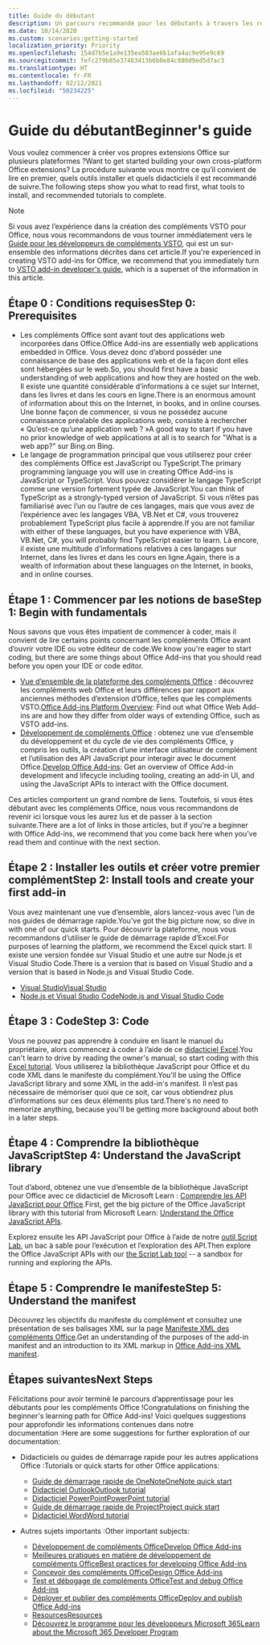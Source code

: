 ```yaml
---
title: Guide du débutant
description: Un parcours recommandé pour les débutants à travers les ressources d’apprentissage pour les compléments Office.
ms.date: 10/14/2020
ms.custom: scenarios:getting-started
localization_priority: Priority
ms.openlocfilehash: 154d7b5e1a9e135ea583ae6b1afa4ac9e95e9c69
ms.sourcegitcommit: fefc279b85e37463413b6b0e84c880d9ed5d7ac3
ms.translationtype: HT
ms.contentlocale: fr-FR
ms.lasthandoff: 02/12/2021
ms.locfileid: "50234225"
---
```

# <a name="beginners-guide"></a><span data-ttu-id="02b30-103">Guide du débutant</span><span class="sxs-lookup"><span data-stu-id="02b30-103">Beginner's guide</span></span>

<span data-ttu-id="02b30-104">Vous voulez commencer à créer vos propres extensions Office sur plusieurs plateformes ?</span><span class="sxs-lookup"><span data-stu-id="02b30-104">Want to get started building your own cross-platform Office extensions?</span></span> <span data-ttu-id="02b30-105">La procédure suivante vous montre ce qu’il convient de lire en premier, quels outils installer et quels didacticiels il est recommandé de suivre.</span><span class="sxs-lookup"><span data-stu-id="02b30-105">The following steps show you what to read first, what tools to install, and recommended tutorials to complete.</span></span>

> [!NOTE]
> <span data-ttu-id="02b30-106">Si vous avez l’expérience dans la création des compléments VSTO pour Office, nous vous recommandons de vous tourner immédiatement vers le [Guide pour les développeurs de compléments VSTO](learning-path-transition.md), qui est un sur-ensemble des informations décrites dans cet article.</span><span class="sxs-lookup"><span data-stu-id="02b30-106">If you're experienced in creating VSTO add-ins for Office, we recommend that you immediately turn to [VSTO add-in developer's guide](learning-path-transition.md), which is a superset of the information in this article.</span></span>

## <a name="step-0-prerequisites"></a><span data-ttu-id="02b30-107">Étape 0 : Conditions requises</span><span class="sxs-lookup"><span data-stu-id="02b30-107">Step 0: Prerequisites</span></span>

- <span data-ttu-id="02b30-108">Les compléments Office sont avant tout des applications web incorporées dans Office.</span><span class="sxs-lookup"><span data-stu-id="02b30-108">Office Add-ins are essentially web applications embedded in Office.</span></span> <span data-ttu-id="02b30-109">Vous devez donc d’abord posséder une connaissance de base des applications web et de la façon dont elles sont hébergées sur le web.</span><span class="sxs-lookup"><span data-stu-id="02b30-109">So, you should first have a basic understanding of web applications and how they are hosted on the web.</span></span> <span data-ttu-id="02b30-110">Il existe une quantité considérable d’informations à ce sujet sur Internet, dans les livres et dans les cours en ligne.</span><span class="sxs-lookup"><span data-stu-id="02b30-110">There is an enormous amount of information about this on the Internet, in books, and in online courses.</span></span> <span data-ttu-id="02b30-111">Une bonne façon de commencer, si vous ne possédez aucune connaissance préalable des applications web, consiste à rechercher « Qu’est-ce qu’une application web ? »</span><span class="sxs-lookup"><span data-stu-id="02b30-111">A good way to start if you have no prior knowledge of web applications at all is to search for "What is a web app?"</span></span> <span data-ttu-id="02b30-112">sur Bing.</span><span class="sxs-lookup"><span data-stu-id="02b30-112">on Bing.</span></span>
- <span data-ttu-id="02b30-113">Le langage de programmation principal que vous utiliserez pour créer des compléments Office est JavaScript ou TypeScript.</span><span class="sxs-lookup"><span data-stu-id="02b30-113">The primary programming language you will use in creating Office Add-ins is JavaScript or TypeScript.</span></span> <span data-ttu-id="02b30-114">Vous pouvez considérer le langage TypeScript comme une version fortement typée de JavaScript.</span><span class="sxs-lookup"><span data-stu-id="02b30-114">You can think of TypeScript as a strongly-typed version of JavaScript.</span></span> <span data-ttu-id="02b30-115">Si vous n’êtes pas familiarisé avec l’un ou l’autre de ces langages, mais que vous avez de l’expérience avec les langages VBA, VB.Net et C#, vous trouverez probablement TypeScript plus facile à apprendre.</span><span class="sxs-lookup"><span data-stu-id="02b30-115">If you are not familiar with either of these languages, but you have experience with VBA, VB.Net, C#, you will probably find TypeScript easier to learn.</span></span> <span data-ttu-id="02b30-116">Là encore, il existe une multitude d’informations relatives à ces langages sur Internet, dans les livres et dans les cours en ligne.</span><span class="sxs-lookup"><span data-stu-id="02b30-116">Again, there is a wealth of information about these languages on the Internet, in books, and in online courses.</span></span>

## <a name="step-1-begin-with-fundamentals"></a><span data-ttu-id="02b30-117">Étape 1 : Commencer par les notions de base</span><span class="sxs-lookup"><span data-stu-id="02b30-117">Step 1: Begin with fundamentals</span></span>

<span data-ttu-id="02b30-118">Nous savons que vous êtes impatient de commencer à coder, mais il convient de lire certains points concernant les compléments Office avant d’ouvrir votre IDE ou votre éditeur de code.</span><span class="sxs-lookup"><span data-stu-id="02b30-118">We know you're eager to start coding, but there are some things about Office Add-ins that you should read before you open your IDE or code editor.</span></span>

- <span data-ttu-id="02b30-119">[Vue d’ensemble de la plateforme des compléments Office](office-add-ins.md) : découvrez les compléments web Office et leurs différences par rapport aux anciennes méthodes d’extension d’Office, telles que les compléments VSTO.</span><span class="sxs-lookup"><span data-stu-id="02b30-119">[Office Add-ins Platform Overview](office-add-ins.md): Find out what Office Web Add-ins are and how they differ from older ways of extending Office, such as VSTO add-ins.</span></span>
- <span data-ttu-id="02b30-120">[Développement de compléments Office](../develop/develop-overview.md) : obtenez une vue d’ensemble du développement et du cycle de vie des compléments Office, y compris les outils, la création d’une interface utilisateur de complément et l’utilisation des API JavaScript pour interagir avec le document Office.</span><span class="sxs-lookup"><span data-stu-id="02b30-120">[Develop Office Add-ins](../develop/develop-overview.md): Get an overview of Office Add-in development and lifecycle including tooling, creating an add-in UI, and using the JavaScript APIs to interact with the Office document.</span></span>

<span data-ttu-id="02b30-121">Ces articles comportent un grand nombre de liens. Toutefois, si vous êtes débutant avec les compléments Office, nous vous recommandons de revenir ici lorsque vous les aurez lus et de passer à la section suivante.</span><span class="sxs-lookup"><span data-stu-id="02b30-121">There are a lot of links in those articles, but if you're a beginner with Office Add-ins, we recommend that you come back here when you've read them and continue with the next section.</span></span>

## <a name="step-2-install-tools-and-create-your-first-add-in"></a><span data-ttu-id="02b30-122">Étape 2 : Installer les outils et créer votre premier complément</span><span class="sxs-lookup"><span data-stu-id="02b30-122">Step 2: Install tools and create your first add-in</span></span>

<span data-ttu-id="02b30-123">Vous avez maintenant une vue d’ensemble, alors lancez-vous avec l’un de nos guides de démarrage rapide.</span><span class="sxs-lookup"><span data-stu-id="02b30-123">You've got the big picture now, so dive in with one of our quick starts.</span></span> <span data-ttu-id="02b30-124">Pour découvrir la plateforme, nous vous recommandons d’utiliser le guide de démarrage rapide d’Excel.</span><span class="sxs-lookup"><span data-stu-id="02b30-124">For purposes of learning the platform, we recommend the Excel quick start.</span></span> <span data-ttu-id="02b30-125">Il existe une version fondée sur Visual Studio et une autre sur Node.js et Visual Studio Code.</span><span class="sxs-lookup"><span data-stu-id="02b30-125">There is a version that is based on Visual Studio and a version that is based in Node.js and Visual Studio Code.</span></span>

- [<span data-ttu-id="02b30-126">Visual Studio</span><span class="sxs-lookup"><span data-stu-id="02b30-126">Visual Studio</span></span>](../quickstarts/excel-quickstart-jquery.md?tabs=visualstudio)
- [<span data-ttu-id="02b30-127">Node.js et Visual Studio Code</span><span class="sxs-lookup"><span data-stu-id="02b30-127">Node.js and Visual Studio Code</span></span>](../quickstarts/excel-quickstart-jquery.md?tabs=yeomangenerator)

## <a name="step-3-code"></a><span data-ttu-id="02b30-128">Étape 3 : Code</span><span class="sxs-lookup"><span data-stu-id="02b30-128">Step 3: Code</span></span>

<span data-ttu-id="02b30-129">Vous ne pouvez pas apprendre à conduire en lisant le manuel du propriétaire, alors commencez à coder à l’aide de ce [didacticiel Excel](../tutorials/excel-tutorial.md).</span><span class="sxs-lookup"><span data-stu-id="02b30-129">You can't learn to drive by reading the owner's manual, so start coding with this [Excel tutorial](../tutorials/excel-tutorial.md).</span></span> <span data-ttu-id="02b30-130">Vous utiliserez la bibliothèque JavaScript pour Office et du code XML dans le manifeste du complément.</span><span class="sxs-lookup"><span data-stu-id="02b30-130">You'll be using the Office JavaScript library and some XML in the add-in's manifest.</span></span> <span data-ttu-id="02b30-131">Il n’est pas nécessaire de mémoriser quoi que ce soit, car vous obtiendrez plus d’informations sur ces deux éléments plus tard.</span><span class="sxs-lookup"><span data-stu-id="02b30-131">There's no need to memorize anything, because you'll be getting more background about both in a later steps.</span></span>

## <a name="step-4-understand-the-javascript-library"></a><span data-ttu-id="02b30-132">Étape 4 : Comprendre la bibliothèque JavaScript</span><span class="sxs-lookup"><span data-stu-id="02b30-132">Step 4: Understand the JavaScript library</span></span>

<span data-ttu-id="02b30-133">Tout d’abord, obtenez une vue d’ensemble de la bibliothèque JavaScript pour Office avec ce didacticiel de Microsoft Learn : [Comprendre les API JavaScript pour Office](/learn/modules/understand-office-javascript-apis/index).</span><span class="sxs-lookup"><span data-stu-id="02b30-133">First, get the big picture of the Office JavaScript library with this tutorial from Microsoft Learn: [Understand the Office JavaScript APIs](/learn/modules/understand-office-javascript-apis/index).</span></span>

<span data-ttu-id="02b30-134">Explorez ensuite les API JavaScript pour Office à l’aide de notre [outil Script Lab](explore-with-script-lab.md), un bac à sable pour l’exécution et l’exploration des API.</span><span class="sxs-lookup"><span data-stu-id="02b30-134">Then explore the Office JavaScript APIs with our [the Script Lab tool](explore-with-script-lab.md) -- a sandbox for running and exploring the APIs.</span></span>

## <a name="step-5-understand-the-manifest"></a><span data-ttu-id="02b30-135">Étape 5 : Comprendre le manifeste</span><span class="sxs-lookup"><span data-stu-id="02b30-135">Step 5: Understand the manifest</span></span>

<span data-ttu-id="02b30-136">Découvrez les objectifs du manifeste du complément et consultez une présentation de ses balisages XML sur la page [Manifeste XML des compléments Office](../develop/add-in-manifests.md).</span><span class="sxs-lookup"><span data-stu-id="02b30-136">Get an understanding of the purposes of the add-in manifest and an introduction to its XML markup in [Office Add-ins XML manifest](../develop/add-in-manifests.md).</span></span>

## <a name="next-steps"></a><span data-ttu-id="02b30-137">Étapes suivantes</span><span class="sxs-lookup"><span data-stu-id="02b30-137">Next Steps</span></span>

<span data-ttu-id="02b30-138">Félicitations pour avoir terminé le parcours d’apprentissage pour les débutants pour les compléments Office !</span><span class="sxs-lookup"><span data-stu-id="02b30-138">Congratulations on finishing the beginner's learning path for Office Add-ins!</span></span> <span data-ttu-id="02b30-139">Voici quelques suggestions pour approfondir les informations contenues dans notre documentation :</span><span class="sxs-lookup"><span data-stu-id="02b30-139">Here are some suggestions for further exploration of our documentation:</span></span>

- <span data-ttu-id="02b30-140">Didacticiels ou guides de démarrage rapide pour les autres applications Office :</span><span class="sxs-lookup"><span data-stu-id="02b30-140">Tutorials or quick starts for other Office applications:</span></span>

  - [<span data-ttu-id="02b30-141">Guide de démarrage rapide de OneNote</span><span class="sxs-lookup"><span data-stu-id="02b30-141">OneNote quick start</span></span>](../quickstarts/onenote-quickstart.md)
  - [<span data-ttu-id="02b30-142">Didacticiel Outlook</span><span class="sxs-lookup"><span data-stu-id="02b30-142">Outlook tutorial</span></span>](/outlook/add-ins/addin-tutorial)
  - [<span data-ttu-id="02b30-143">Didacticiel PowerPoint</span><span class="sxs-lookup"><span data-stu-id="02b30-143">PowerPoint tutorial</span></span>](../tutorials/powerpoint-tutorial.md)
  - [<span data-ttu-id="02b30-144">Guide de démarrage rapide de Project</span><span class="sxs-lookup"><span data-stu-id="02b30-144">Project quick start</span></span>](../quickstarts/project-quickstart.md)
  - [<span data-ttu-id="02b30-145">Didacticiel Word</span><span class="sxs-lookup"><span data-stu-id="02b30-145">Word tutorial</span></span>](../tutorials/word-tutorial.md)

- <span data-ttu-id="02b30-146">Autres sujets importants :</span><span class="sxs-lookup"><span data-stu-id="02b30-146">Other important subjects:</span></span>

  - [<span data-ttu-id="02b30-147">Développement de compléments Office</span><span class="sxs-lookup"><span data-stu-id="02b30-147">Develop Office Add-ins</span></span>](../develop/develop-overview.md)
  - [<span data-ttu-id="02b30-148">Meilleures pratiques en matière de développement de compléments Office</span><span class="sxs-lookup"><span data-stu-id="02b30-148">Best practices for developing Office Add-ins</span></span>](../concepts/add-in-development-best-practices.md)
  - [<span data-ttu-id="02b30-149">Concevoir des compléments Office</span><span class="sxs-lookup"><span data-stu-id="02b30-149">Design Office Add-ins</span></span>](../design/add-in-design.md)
  - [<span data-ttu-id="02b30-150">Test et débogage de compléments Office</span><span class="sxs-lookup"><span data-stu-id="02b30-150">Test and debug Office Add-ins</span></span>](../testing/test-debug-office-add-ins.md)
  - [<span data-ttu-id="02b30-151">Déployer et publier des compléments Office</span><span class="sxs-lookup"><span data-stu-id="02b30-151">Deploy and publish Office Add-ins</span></span>](../publish/publish.md)
  - [<span data-ttu-id="02b30-152">Resources</span><span class="sxs-lookup"><span data-stu-id="02b30-152">Resources</span></span>](../resources/resources-links-help.md)
  - [<span data-ttu-id="02b30-153">Découvrez le programme pour les développeurs Microsoft 365</span><span class="sxs-lookup"><span data-stu-id="02b30-153">Learn about the Microsoft 365 Developer Program</span></span>](https://developer.microsoft.com/microsoft-365/dev-program)